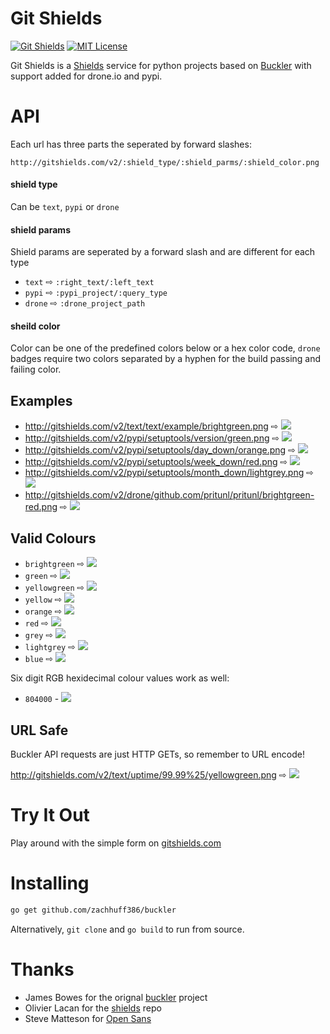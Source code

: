 # Git Shields

[![Git Shields](http://gitshields.com/v2/text/git/shields/blue.png)](http://gitshields.com/)
[![MIT License](http://gitshields.com/v2/text/license/MIT/red.png)](LICENSE)

Git Shields is a [Shields](https://github.com/badges/shields) service for python projects based on [Buckler](https://github.com/badges/buckler) with support added for drone.io and pypi.

# API

Each url has three parts the seperated by forward slashes:

`http://gitshields.com/v2/:shield_type/:shield_parms/:shield_color.png`

#### shield type

Can be `text`, `pypi` or `drone`

#### shield params

Shield params are seperated by a forward slash and are different for each type

- `text` ⇨ `:right_text/:left_text`
- `pypi` ⇨ `:pypi_project/:query_type`
- `drone` ⇨ `:drone_project_path`

#### sheild color

Color can be one of the predefined colors below or a hex color code, `drone` badges require two colors separated by a hyphen for the build passing and failing color.

## Examples

- http://gitshields.com/v2/text/text/example/brightgreen.png ⇨ ![](http://gitshields.com/v2/text/text/example/brightgreen.png)
- http://gitshields.com/v2/pypi/setuptools/version/green.png ⇨ ![](http://gitshields.com/v2/pypi/setuptools/version/green.png)
- http://gitshields.com/v2/pypi/setuptools/day_down/orange.png ⇨ ![](http://gitshields.com/v2/pypi/setuptools/day_down/orange.png)
- http://gitshields.com/v2/pypi/setuptools/week_down/red.png ⇨ ![](http://gitshields.com/v2/pypi/setuptools/week_down/red.png)
- http://gitshields.com/v2/pypi/setuptools/month_down/lightgrey.png ⇨ ![](http://gitshields.com/v2/pypi/setuptools/month_down/lightgrey.png)
- http://gitshields.com/v2/drone/github.com/pritunl/pritunl/brightgreen-red.png ⇨ ![](http://gitshields.com/v2/drone/github.com/pritunl/pritunl/brightgreen-red.png)

## Valid Colours

- `brightgreen` ⇨ ![](http://gitshields.com/v2/text/colour/brightgreen/brightgreen.png)
- `green` ⇨ ![](http://gitshields.com/v2/text/colour/green/green.png)
- `yellowgreen` ⇨ ![](http://gitshields.com/v2/text/colour/yellowgreen/yellowgreen.png)
- `yellow` ⇨ ![](http://gitshields.com/v2/text/colour/yellow/yellow.png)
- `orange` ⇨ ![](http://gitshields.com/v2/text/colour/orange/orange.png)
- `red` ⇨ ![](http://gitshields.com/v2/text/colour/red/red.png)
- `grey` ⇨ ![](http://gitshields.com/v2/text/colour/grey/grey.png)
- `lightgrey` ⇨ ![](http://gitshields.com/v2/text/colour/lightgrey/lightgrey.png)
- `blue` ⇨ ![](http://gitshields.com/v2/text/colour/blue/blue.png)

Six digit RGB hexidecimal colour values work as well:

- `804000` - ![](http://gitshields.com/v2/text/colour/brown/804000.png)

## URL Safe

Buckler API requests are just HTTP GETs, so remember to URL encode!

http://gitshields.com/v2/text/uptime/99.99%25/yellowgreen.png ⇨ ![](http://gitshields.com/v2/text/uptime/99.99%25/yellowgreen.png)

# Try It Out

Play around with the simple form on [gitshields.com](http://gitshields.com/)

# Installing

```bash
go get github.com/zachhuff386/buckler
```

Alternatively, `git clone` and `go build` to run from source.

# Thanks

- James Bowes for the orignal [buckler](https://github.com/badges/buckler) project
- Olivier Lacan for the [shields](https://github.com/badges/shields) repo
- Steve Matteson for [Open Sans](http://opensans.com/)
